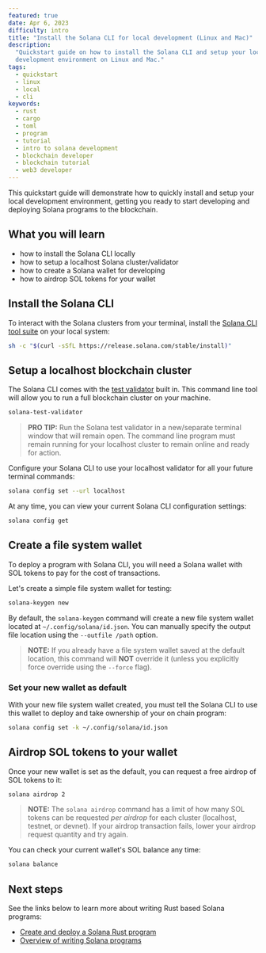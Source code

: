 ```yaml
---
featured: true
date: Apr 6, 2023
difficulty: intro
title: "Install the Solana CLI for local development (Linux and Mac)"
description:
  "Quickstart guide on how to install the Solana CLI and setup your local Solana
  development environment on Linux and Mac."
tags:
  - quickstart
  - linux
  - local
  - cli
keywords:
  - rust
  - cargo
  - toml
  - program
  - tutorial
  - intro to solana development
  - blockchain developer
  - blockchain tutorial
  - web3 developer
---
```


This quickstart guide will demonstrate how to quickly install and setup your
local development environment, getting you ready to start developing and
deploying Solana programs to the blockchain.

## What you will learn

- how to install the Solana CLI locally
- how to setup a localhost Solana cluster/validator
- how to create a Solana wallet for developing
- how to airdrop SOL tokens for your wallet

## Install the Solana CLI

To interact with the Solana clusters from your terminal, install the
[Solana CLI tool suite](https://docs.solana.com/cli/install-solana-cli-tools) on
your local system:

```bash
sh -c "$(curl -sSfL https://release.solana.com/stable/install)"
```

## Setup a localhost blockchain cluster

The Solana CLI comes with the
[test validator](https://docs.solana.com/developing/test-validator) built in.
This command line tool will allow you to run a full blockchain cluster on your
machine.

```bash
solana-test-validator
```

> **PRO TIP:** Run the Solana test validator in a new/separate terminal window
> that will remain open. The command line program must remain running for your
> localhost cluster to remain online and ready for action.

Configure your Solana CLI to use your localhost validator for all your future
terminal commands:

```bash
solana config set --url localhost
```

At any time, you can view your current Solana CLI configuration settings:

```bash
solana config get
```

## Create a file system wallet

To deploy a program with Solana CLI, you will need a Solana wallet with SOL
tokens to pay for the cost of transactions.

Let's create a simple file system wallet for testing:

```bash
solana-keygen new
```

By default, the `solana-keygen` command will create a new file system wallet
located at `~/.config/solana/id.json`. You can manually specify the output file
location using the `--outfile /path` option.

> **NOTE:** If you already have a file system wallet saved at the default
> location, this command will **NOT** override it (unless you explicitly force
> override using the `--force` flag).

### Set your new wallet as default

With your new file system wallet created, you must tell the Solana CLI to use
this wallet to deploy and take ownership of your on chain program:

```bash
solana config set -k ~/.config/solana/id.json
```

## Airdrop SOL tokens to your wallet

Once your new wallet is set as the default, you can request a free airdrop of
SOL tokens to it:

```bash
solana airdrop 2
```

> **NOTE:** The `solana airdrop` command has a limit of how many SOL tokens can
> be requested _per airdrop_ for each cluster (localhost, testnet, or devnet).
> If your airdrop transaction fails, lower your airdrop request quantity and try
> again.

You can check your current wallet's SOL balance any time:

```bash
solana balance
```

## Next steps

See the links below to learn more about writing Rust based Solana programs:

- [Create and deploy a Solana Rust program](./local-rust-hello-world.md)
- [Overview of writing Solana programs](https://docs.solana.com/developing/on-chain-programs/overview)
